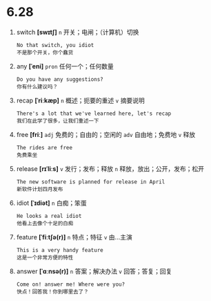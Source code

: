 # 6.28

1. switch **[swɪtʃ]** `n` 开关；电闸；（计算机）切换

   ```
   No that switch, you idiot
   不是那个开关，你个蠢货
   ```

2. any **[ˈeni]** `pron` 任何一个；任何数量

   ```
   Do you have any suggestions?
   你有什么建议吗？
   ```

3. recap **[ˈriːkæp]** `n` 概述；扼要的重述 `v` 摘要说明

   ```
   There's a lot that we've learned here, let's recap
   我们在此学了很多，让我们重述一下
   ```

4. free **[friː]** `adj` 免费的；自由的；空闲的 `adv` 自由地；免费地 `v` 释放

   ```
   The rides are free
   免费乘坐
   ```

5. release **[rɪˈliːs]** `v` 发行；发布；释放 `n` 释放，放出；公开，发布；松开

   ```
   The new software is planned for release in April
   新软件计划四月发布
   ```

6. idiot **[ˈɪdiət]** `n` 白痴；笨蛋

   ```
   He looks a real idiot
   他看上去像个十足的白痴
   ```

7. feature **[ˈfiːtʃə(r)]** `n` 特点；特征 `v` 由...主演

   ```
   This is a very handy feature
   这是一个非常方便的特性
   ```

8. answer **[ˈɑːnsə(r)]** `n` 答案；解决办法 `v` 回答；答复；回复
   ```
   Come on! answer me! Where were you?
   快点！回答我！你到哪里去了？
   ```
